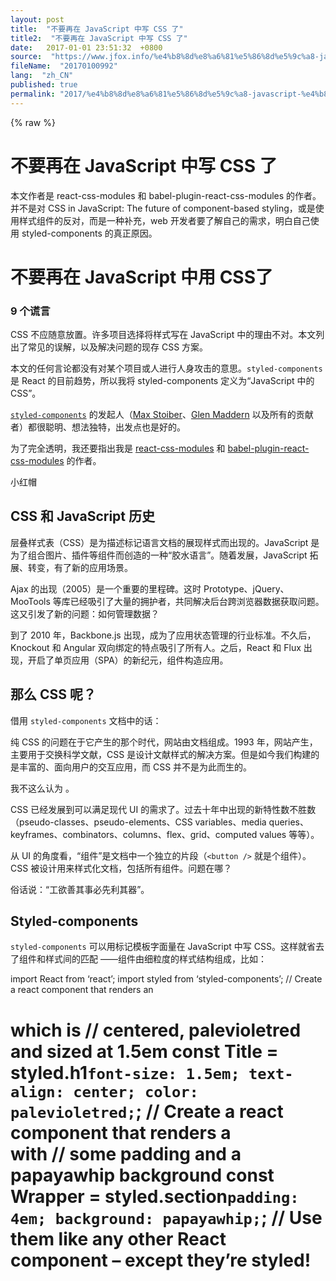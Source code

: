 ```yaml
---
layout: post
title:  "不要再在 JavaScript 中写 CSS 了"
title2:  "不要再在 JavaScript 中写 CSS 了"
date:   2017-01-01 23:51:32  +0800
source:  "https://www.jfox.info/%e4%b8%8d%e8%a6%81%e5%86%8d%e5%9c%a8-javascript-%e4%b8%ad%e5%86%99-css-%e4%ba%86.html"
fileName:  "20170100992"
lang:  "zh_CN"
published: true
permalink: "2017/%e4%b8%8d%e8%a6%81%e5%86%8d%e5%9c%a8-javascript-%e4%b8%ad%e5%86%99-css-%e4%ba%86.html"
---
```

{% raw %}
# 不要再在 JavaScript 中写 CSS 了 


本文作者是 react-css-modules 和 babel-plugin-react-css-modules 的作者。并不是对 CSS in JavaScript: The future of component-based styling，或是使用样式组件的反对，而是一种补充，web 开发者要了解自己的需求，明白自己使用 styled-components 的真正原因。

# 不要再在 JavaScript 中用 CSS了

### 9 个谎言

CSS 不应随意放置。许多项目选择将样式写在 JavaScript 中的理由不对。本文列出了常见的误解，以及解决问题的现存 CSS 方案。

本文的任何言论都没有对某个项目或人进行人身攻击的意思。`styled-components` 是 React 的目前趋势，所以我将 styled-components 定义为“JavaScript 中的 CSS”。

[`styled-components`](https://www.jfox.info/go.php?url=https://styled-components.com/) 的发起人（[Max Stoiber](https://www.jfox.info/go.php?url=https://medium.com/@mxstbr)、[Glen Maddern](https://www.jfox.info/go.php?url=https://medium.com/@glenmaddern) 以及所有的贡献者）都很聪明、想法独特，出发点也是好的。

为了完全透明，我还要指出我是 [react-css-modules](https://www.jfox.info/go.php?url=https://github.com/gajus/react-css-modules) 和 [babel-plugin-react-css-modules](https://www.jfox.info/go.php?url=https://github.com/gajus/babel-plugin-react-css-modules) 的作者。

小红帽

## CSS 和 JavaScript 历史

层叠样式表（CSS）是为描述标记语言文档的展现样式而出现的。JavaScript 是为了组合图片、插件等组件而创造的一种“胶水语言”。随着发展，JavaScript 拓展、转变，有了新的应用场景。

Ajax 的出现（2005）是一个重要的里程碑。这时 Prototype、jQuery、MooTools 等库已经吸引了大量的拥护者，共同解决后台跨浏览器数据获取问题。这又引发了新的问题：如何管理数据？

到了 2010 年，Backbone.js 出现，成为了应用状态管理的行业标准。不久后，Knockout 和 Angular 双向绑定的特点吸引了所有人。之后，React 和 Flux 出现，开启了单页应用（SPA）的新纪元，组件构造应用。

## 那么 CSS 呢？

借用 `styled-components` 文档中的话：

纯 CSS 的问题在于它产生的那个时代，网站由文档组成。1993 年，网站产生，主要用于交换科学文献，CSS 是设计文献样式的解决方案。但是如今我们构建的是丰富的、面向用户的交互应用，而 CSS 并不是为此而生的。

我不这么认为 。

CSS 已经发展到可以满足现代 UI 的需求了。过去十年中出现的新特性数不胜数（pseudo-classes、pseudo-elements、CSS variables、media queries、keyframes、combinators、columns、flex、grid、computed values 等等）。

从 UI 的角度看，“组件”是文档中一个独立的片段（`<button />` 就是个组件）。CSS 被设计用来样式化文档，包括所有组件。问题在哪？

俗话说：“工欲善其事必先利其器”。

## Styled-components

`styled-components` 可以用标记模板字面量在 JavaScript 中写 CSS。这样就省去了组件和样式间的匹配 ——组件由细粒度的样式结构组成，比如：
 
  
  
  
import React from ‘react’;
import styled from ‘styled-components’;
// Create a  react component that renders an <h1> which is
// centered, palevioletred and sized at 1.5em
const Title = styled.h1`
  font-size: 1.5em;
  text-align: center;
  color: palevioletred;
`;
// Create a <Wrapper> react component that renders a <section> with
// some padding and a papayawhip background
const Wrapper = styled.section`
  padding: 4em;
  background: papayawhip;
`;
// Use them like any other React component – except they’re styled!
<Wrapper>
  <Title>Hello World, this is my first styled component!
{% endraw %}
